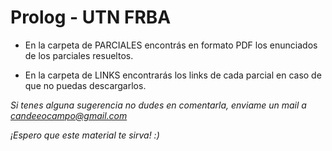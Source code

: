 # Prolog - UTN FRBA

* En la carpeta de PARCIALES encontrás en formato PDF los enunciados de los parciales resueltos.

* En la carpeta de LINKS encontrarás los links de cada parcial en caso de que no puedas descargarlos.

*Si tenes alguna sugerencia no dudes en comentarla,
enviame un mail a candeeocampo@gmail.com*  

*¡Espero que este material te sirva! :)*


